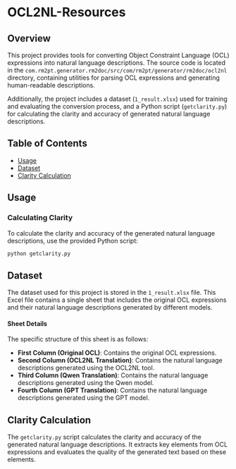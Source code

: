 # OCL2NL-Resources

## Overview

This project provides tools for converting Object Constraint Language (OCL) expressions into natural language descriptions. The source code is located in the `com.rm2pt.generator.rm2doc/src/com/rm2pt/generator/rm2doc/ocl2nl` directory, containing utilities for parsing OCL expressions and generating human-readable descriptions.

Additionally, the project includes a dataset (`1_result.xlsx`) used for training and evaluating the conversion process, and a Python script (`getclarity.py`) for calculating the clarity and accuracy of generated natural language descriptions.

## Table of Contents

- [Usage](#usage)
- [Dataset](#dataset)
- [Clarity Calculation](#clarity-calculation)

## Usage

### Calculating Clarity

To calculate the clarity and accuracy of the generated natural language descriptions, use the provided Python script:

```bash
python getclarity.py
```

## Dataset

The dataset used for this project is stored in the `1_result.xlsx` file. This Excel file contains a single sheet that includes the original OCL expressions and their natural language descriptions generated by different models.

#### Sheet Details

The specific structure of this sheet is as follows:

- **First Column (Original OCL)**: Contains the original OCL expressions.
- **Second Column (OCL2NL Translation)**: Contains the natural language descriptions generated using the OCL2NL tool.
- **Third Column (Qwen Translation)**: Contains the natural language descriptions generated using the Qwen model.
- **Fourth Column (GPT Translation)**: Contains the natural language descriptions generated using the GPT model.

## Clarity Calculation

The `getclarity.py` script calculates the clarity and accuracy of the generated natural language descriptions. It extracts key elements from OCL expressions and evaluates the quality of the generated text based on these elements.


